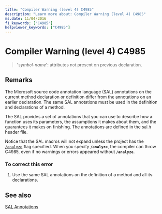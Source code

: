 ```yaml
---
title: "Compiler Warning (level 4) C4985"
description: "Learn more about: Compiler Warning (level 4) C4985"
ms.date: 11/04/2016
f1_keywords: ["C4985"]
helpviewer_keywords: ["C4985"]
---
```

# Compiler Warning (level 4) C4985

> '*symbol-name*': attributes not present on previous declaration.

## Remarks

The Microsoft source code annotation language (SAL) annotations on the current method declaration or definition differ from the annotations on an earlier declaration. The same SAL annotations must be used in the definition and declarations of a method.

The SAL provides a set of annotations that you can use to describe how a function uses its parameters, the assumptions it makes about them, and the guarantees it makes on finishing. The annotations are defined in the sal.h header file.

Notice that the SAL macros will not expand unless the project has the [`/analyze`](../../build/reference/analyze-code-analysis.md) flag specified. When you specify **`/analyze`**, the compiler can throw C4985, even if no warnings or errors appeared without **`/analyze`**.

### To correct this error

1. Use the same SAL annotations on the definition of a method and all its declarations.

## See also

[SAL Annotations](../../c-runtime-library/sal-annotations.md)
